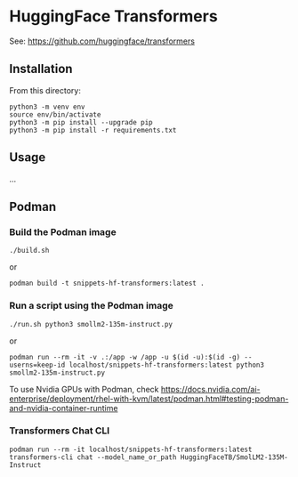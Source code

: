 # HuggingFace Transformers

See: https://github.com/huggingface/transformers


## Installation

From this directory:

```
python3 -m venv env
source env/bin/activate
python3 -m pip install --upgrade pip
python3 -m pip install -r requirements.txt
```

## Usage

...

## Podman

### Build the Podman image

```
./build.sh
```

or

```
podman build -t snippets-hf-transformers:latest .
```

### Run a script using the Podman image

```
./run.sh python3 smollm2-135m-instruct.py
```

or 

```
podman run --rm -it -v .:/app -w /app -u $(id -u):$(id -g) --userns=keep-id localhost/snippets-hf-transformers:latest python3 smollm2-135m-instruct.py
```

To use Nvidia GPUs with Podman, check https://docs.nvidia.com/ai-enterprise/deployment/rhel-with-kvm/latest/podman.html#testing-podman-and-nvidia-container-runtime

### Transformers Chat CLI

```
podman run --rm -it localhost/snippets-hf-transformers:latest transformers-cli chat --model_name_or_path HuggingFaceTB/SmolLM2-135M-Instruct
```
